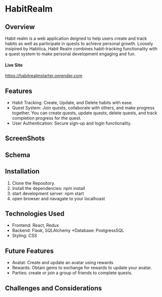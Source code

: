 # HabitRealm

## Overview

Habit realm is a web application deigned to help users create and track habits as well as participate in quests to achieve personal growth.
Loosely insipired by Habitica, Habit Realm combines habit-tracking functionality with a quest system to make personal development engaging and fun.

#### Live Site

https://habitrealmstarter.onrender.com

## Features
 * Habit Tracking:  Create, Update, and Delete habits with ease.
 * Quest System: Join quests, collaborate with others, and make progress together. You can create quests, update quests, delete quests, and track completion progress for the quest.
 * User Authentication: Secure sign-up and login functionality.

## ScreenShots

## Schema

## Installation

  1. Clone the Repository.
  2. Install the dependencies: npm install
  3. start development server: npm start
  4. open browser and navagate to your localhoast

## Technologies Used
* Frontend: React, Redux
* Backend: Flask, SQLAlchemy
 *Database: PostgressSQL
* Styling: CSS


## Future Features
- Avatat: Create and update an avatar using rewards
- Rewards: Obtain gems to exchange for rewards to update your avatar.
- Parties: create or join a group of friends to complete quests. 

## Challenges and Considerations


